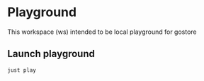 # Playground

This workspace (ws) intended to be local playground for gostore

## Launch playground

```shell
just play
```